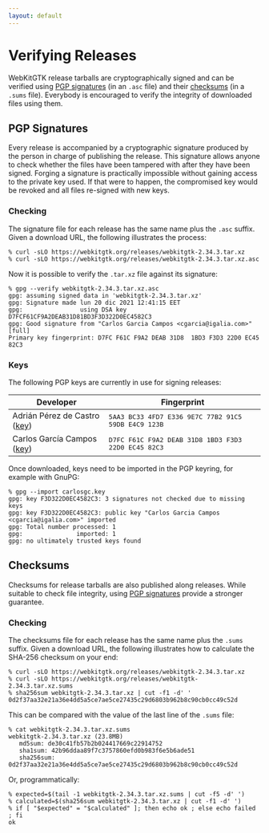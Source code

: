 ```yaml
---
layout: default
---
```


# Verifying Releases

WebKitGTK release tarballs are cryptographically signed and can be verified
using [PGP signatures](#pgp-signatures) (in an `.asc` file) and their
[checksums](#checksums) (in a `.sums` file). Everybody is encouraged to verify
the integrity of downloaded files using them.

## PGP Signatures

Every release is accompanied by a cryptographic signature produced by the
person in charge of publishing the release. This signature allows anyone to
check whether the files have been tampered with after they have been signed.
Forging a signature is practically impossible without gaining access to the
private key used. If that were to happen, the compromised key would be revoked
and all files re-signed with new keys.


### Checking

The signature file for each release has the same name plus the `.asc` suffix.
Given a download URL, the following illustrates the process:

```
% curl -sLO https://webkitgtk.org/releases/webkitgtk-2.34.3.tar.xz
% curl -sLO https://webkitgtk.org/releases/webkitgtk-2.34.3.tar.xz.asc
```

Now it is possible to verify the `.tar.xz` file against its signature:

```
% gpg --verify webkitgtk-2.34.3.tar.xz.asc
gpg: assuming signed data in 'webkitgtk-2.34.3.tar.xz'
gpg: Signature made lun 20 dic 2021 12:41:15 EET
gpg:                using DSA key D7FCF61CF9A2DEAB31D81BD3F3D322D0EC4582C3
gpg: Good signature from "Carlos Garcia Campos <cgarcia@igalia.com>" [full]
Primary key fingerprint: D7FC F61C F9A2 DEAB 31D8  1BD3 F3D3 22D0 EC45 82C3
```

### Keys

The following PGP keys are currently in use for signing releases:

<table>
  <thead>
    <tr><th>Developer</th><th>Fingerprint</th></tr>
  </thead>
    <tr>
      <td>Adrián Pérez de Castro (<a href="aperez.key">key</a>)</td>
      <td><tt>5AA3 BC33 4FD7 E336 9E7C  77B2 91C5 59DB E4C9 123B</tt></td>
    </tr>
    <tr>
      <td>Carlos García Campos (<a href="carlosgc.key">key</a>)</td>
      <td><tt>D7FC F61C F9A2 DEAB 31D8  1BD3 F3D3 22D0 EC45 82C3</tt></td>
    </tr>
  <tbody>
  </tbody>
</table>


Once downloaded, keys need to be imported in the PGP keyring, for example with
GnuPG:

```
% gpg --import carlosgc.key
gpg: key F3D322D0EC4582C3: 3 signatures not checked due to missing keys
gpg: key F3D322D0EC4582C3: public key "Carlos Garcia Campos <cgarcia@igalia.com>" imported
gpg: Total number processed: 1
gpg:               imported: 1
gpg: no ultimately trusted keys found
```


## Checksums

Checksums for release tarballs are also published along releases. While
suitable to check file integrity, using [PGP signatures](#pgp-signatures)
provide a stronger guarantee.

### Checking

The checksums file for each release has the same name plus the `.sums` suffix.
Given a download URL, the following illustrates how to calculate the SHA-256
checksum on your end:

```
% curl -sLO https://webkitgtk.org/releases/webkitgtk-2.34.3.tar.xz
% curl -sLO https://webkitgtk.org/releases/webkitgtk-2.34.3.tar.xz.sums
% sha256sum webkitgtk-2.34.3.tar.xz | cut -f1 -d' '
0d2f37aa32e21a36e4dd5a5ce7ae5ce27435c29d6803b962b8c90cb0cc49c52d
```

This can be compared with the value of the last line of the `.sums` file:

```
% cat webkitgtk-2.34.3.tar.xz.sums
webkitgtk-2.34.3.tar.xz (23.8MB)
   md5sum: de30c41fb57b2b024417669c22914752
   sha1sum: 42b96ddaa89f7c3757860efd0b983f6e5b6ade51
   sha256sum: 0d2f37aa32e21a36e4dd5a5ce7ae5ce27435c29d6803b962b8c90cb0cc49c52d
```

Or, programmatically:

```
% expected=$(tail -1 webkitgtk-2.34.3.tar.xz.sums | cut -f5 -d' ')
% calculated=$(sha256sum webkitgtk-2.34.3.tar.xz | cut -f1 -d' ')
% if [ "$expected" = "$calculated" ]; then echo ok ; else echo failed ; fi
ok
```
